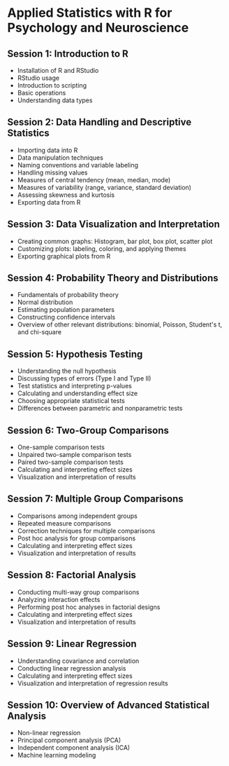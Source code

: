 
# Applied Statistics with R for Psychology and Neuroscience

## Session 1: Introduction to R
- Installation of R and RStudio
- RStudio usage 
- Introduction to scripting
- Basic operations
- Understanding data types

## Session 2: Data Handling and Descriptive Statistics
- Importing data into R
- Data manipulation techniques
- Naming conventions and variable labeling
- Handling missing values
- Measures of central tendency (mean, median, mode)
- Measures of variability (range, variance, standard deviation)
- Assessing skewness and kurtosis
- Exporting data from R

## Session 3: Data Visualization and Interpretation
- Creating common graphs: Histogram, bar plot, box plot, scatter plot
- Customizing plots: labeling, coloring, and applying themes
- Exporting graphical plots from R

## Session 4: Probability Theory and Distributions
- Fundamentals of probability theory
- Normal distribution
- Estimating population parameters
- Constructing confidence intervals
- Overview of other relevant distributions: binomial, Poisson, Student's t, and chi-square

## Session 5: Hypothesis Testing
- Understanding the null hypothesis
- Discussing types of errors (Type I and Type II)
- Test statistics and interpreting p-values
- Calculating and understanding effect size
- Choosing appropriate statistical tests
- Differences between parametric and nonparametric tests

## Session 6: Two-Group Comparisons
- One-sample comparison tests
- Unpaired two-sample comparison tests
- Paired two-sample comparison tests
- Calculating and interpreting effect sizes
- Visualization and interpretation of results

## Session 7: Multiple Group Comparisons
- Comparisons among independent groups
- Repeated measure comparisons
- Correction techniques for multiple comparisons
- Post hoc analysis for group comparisons
- Calculating and interpreting effect sizes
- Visualization and interpretation of results

## Session 8: Factorial Analysis
- Conducting multi-way group comparisons
- Analyzing interaction effects
- Performing post hoc analyses in factorial designs
- Calculating and interpreting effect sizes
- Visualization and interpretation of results

## Session 9: Linear Regression
- Understanding covariance and correlation
- Conducting linear regression analysis
- Calculating and interpreting effect sizes
- Visualization and interpretation of regression results

## Session 10: Overview of Advanced Statistical Analysis
- Non-linear regression
- Principal component analysis (PCA)
- Independent component analysis (ICA)
- Machine learning modeling
